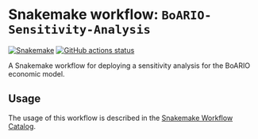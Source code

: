 # Snakemake workflow: `BoARIO-Sensitivity-Analysis`

[![Snakemake](https://img.shields.io/badge/snakemake-≥6.3.0-brightgreen.svg)](https://snakemake.github.io)
[![GitHub actions status](https://github.com/spjuhel/BoARIO-Sensitivity/workflows/Tests/badge.svg?branch=main)](https://github.com/spjuhel/BoARIO-Sensitivity/actions?query=branch%3Amain+workflow%3ATests)


A Snakemake workflow for deploying a sensitivity analysis for the BoARIO economic model.


## Usage

The usage of this workflow is described in the [Snakemake Workflow Catalog](https://snakemake.github.io/snakemake-workflow-catalog/?usage=spjuhel%2FBoARIO-Sensitivity).
